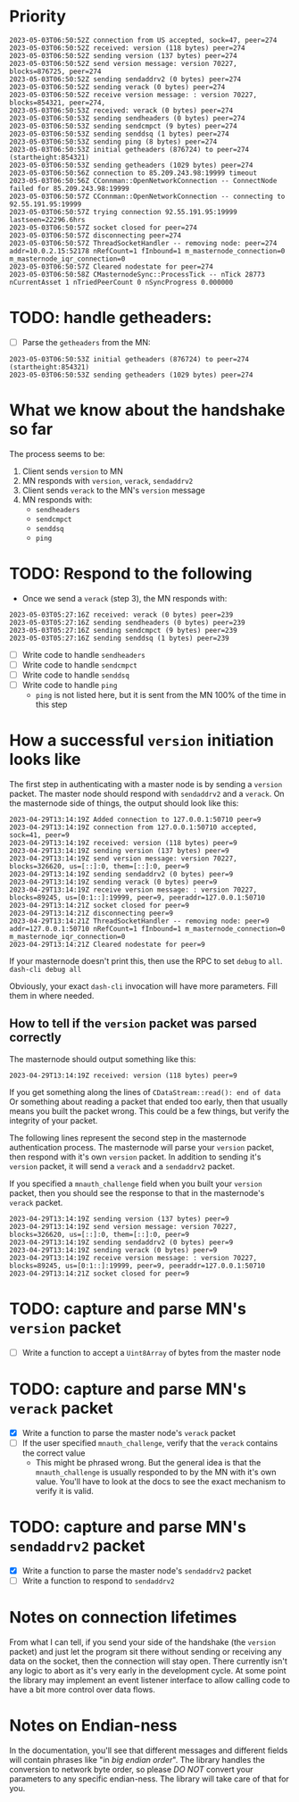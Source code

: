 # Priority
```
2023-05-03T06:50:52Z connection from US accepted, sock=47, peer=274
2023-05-03T06:50:52Z received: version (118 bytes) peer=274
2023-05-03T06:50:52Z sending version (137 bytes) peer=274
2023-05-03T06:50:52Z send version message: version 70227, blocks=876725, peer=274
2023-05-03T06:50:52Z sending sendaddrv2 (0 bytes) peer=274
2023-05-03T06:50:52Z sending verack (0 bytes) peer=274
2023-05-03T06:50:52Z receive version message: : version 70227, blocks=854321, peer=274, 
2023-05-03T06:50:53Z received: verack (0 bytes) peer=274
2023-05-03T06:50:53Z sending sendheaders (0 bytes) peer=274
2023-05-03T06:50:53Z sending sendcmpct (9 bytes) peer=274
2023-05-03T06:50:53Z sending senddsq (1 bytes) peer=274
2023-05-03T06:50:53Z sending ping (8 bytes) peer=274
2023-05-03T06:50:53Z initial getheaders (876724) to peer=274 (startheight:854321)
2023-05-03T06:50:53Z sending getheaders (1029 bytes) peer=274
2023-05-03T06:50:56Z connection to 85.209.243.98:19999 timeout
2023-05-03T06:50:56Z CConnman::OpenNetworkConnection -- ConnectNode failed for 85.209.243.98:19999
2023-05-03T06:50:57Z CConnman::OpenNetworkConnection -- connecting to 92.55.191.95:19999
2023-05-03T06:50:57Z trying connection 92.55.191.95:19999 lastseen=22296.6hrs
2023-05-03T06:50:57Z socket closed for peer=274
2023-05-03T06:50:57Z disconnecting peer=274
2023-05-03T06:50:57Z ThreadSocketHandler -- removing node: peer=274 addr=10.0.2.15:52178 nRefCount=1 fInbound=1 m_masternode_connection=0 m_masternode_iqr_connection=0
2023-05-03T06:50:57Z Cleared nodestate for peer=274
2023-05-03T06:50:58Z CMasternodeSync::ProcessTick -- nTick 28773 nCurrentAsset 1 nTriedPeerCount 0 nSyncProgress 0.000000
```

# TODO: handle getheaders:
- [ ] Parse the `getheaders` from the MN:
```
2023-05-03T06:50:53Z initial getheaders (876724) to peer=274 (startheight:854321)
2023-05-03T06:50:53Z sending getheaders (1029 bytes) peer=274
```


# What we know about the handshake so far
The process seems to be:

1. Client sends `version` to MN
2. MN responds with `version`, `verack`, `sendaddrv2`
3. Client sends `verack` to the MN's `version` message
4. MN responds with:
	- `sendheaders`
	- `sendcmpct`
	- `senddsq`
	- `ping`

# TODO: Respond to the following
- Once we send a `verack` (step 3), the MN responds with:
```
2023-05-03T05:27:16Z received: verack (0 bytes) peer=239
2023-05-03T05:27:16Z sending sendheaders (0 bytes) peer=239
2023-05-03T05:27:16Z sending sendcmpct (9 bytes) peer=239
2023-05-03T05:27:16Z sending senddsq (1 bytes) peer=239
```
- [ ] Write code to handle `sendheaders`
- [ ] Write code to handle `sendcmpct`
- [ ] Write code to handle `senddsq`
- [ ] Write code to handle `ping`
	- `ping` is not listed here, but it is sent from the MN 100% of the time in this step



# How a successful `version` initiation looks like
The first step in authenticating with a master node is by sending a `version` packet.
The master node should respond with `sendaddrv2` and a `verack`.
On the masternode side of things, the output should look like this:

```
2023-04-29T13:14:19Z Added connection to 127.0.0.1:50710 peer=9
2023-04-29T13:14:19Z connection from 127.0.0.1:50710 accepted, sock=41, peer=9
2023-04-29T13:14:19Z received: version (118 bytes) peer=9
2023-04-29T13:14:19Z sending version (137 bytes) peer=9
2023-04-29T13:14:19Z send version message: version 70227, blocks=326620, us=[::]:0, them=[::]:0, peer=9
2023-04-29T13:14:19Z sending sendaddrv2 (0 bytes) peer=9
2023-04-29T13:14:19Z sending verack (0 bytes) peer=9
2023-04-29T13:14:19Z receive version message: : version 70227, blocks=89245, us=[0:1::]:19999, peer=9, peeraddr=127.0.0.1:50710
2023-04-29T13:14:21Z socket closed for peer=9
2023-04-29T13:14:21Z disconnecting peer=9
2023-04-29T13:14:21Z ThreadSocketHandler -- removing node: peer=9 addr=127.0.0.1:50710 nRefCount=1 fInbound=1 m_masternode_connection=0 m_masternode_iqr_connection=0
2023-04-29T13:14:21Z Cleared nodestate for peer=9
```

If your masternode doesn't print this, then use the RPC to set `debug` to `all`.
`dash-cli debug all`

Obviously, your exact `dash-cli` invocation will have more parameters. Fill them in where needed.


## How to tell if the `version` packet was parsed correctly

The masternode should output something like this:
```
2023-04-29T13:14:19Z received: version (118 bytes) peer=9
```

If you get something along the lines of `CDataStream::read(): end of data`
Or something about reading a packet that ended too early, then
that usually means you built the packet wrong. This could be a few things,
but verify the integrity of your packet.

The following lines represent the second step in the masternode authentication
process. The masternode will parse your `version` packet, then respond with it's
own `version` packet. In addition to sending it's `version` packet, it will send
a `verack` and a `sendaddrv2` packet.

If you specified a `mnauth_challenge` field when you built your `version` packet,
then you should see the response to that in the masternode's `verack` packet.
```
2023-04-29T13:14:19Z sending version (137 bytes) peer=9
2023-04-29T13:14:19Z send version message: version 70227, blocks=326620, us=[::]:0, them=[::]:0, peer=9
2023-04-29T13:14:19Z sending sendaddrv2 (0 bytes) peer=9
2023-04-29T13:14:19Z sending verack (0 bytes) peer=9
2023-04-29T13:14:19Z receive version message: : version 70227, blocks=89245, us=[0:1::]:19999, peer=9, peeraddr=127.0.0.1:50710
2023-04-29T13:14:21Z socket closed for peer=9
```

# TODO: capture and parse MN's `version` packet
- [ ] Write a function to accept a `Uint8Array` of bytes from the master node

# TODO: capture and parse MN's `verack` packet
- [x] Write a function to parse the master node's `verack` packet
- [ ] If the user specified `mnauth_challenge`, verify that the `verack` contains the correct value
	- This might be phrased wrong. But the general idea is that the `mnauth_challenge` is usually responded to by the MN with it's own value. You'll have to look at the docs to see the exact mechanism to verify it is valid.

# TODO: capture and parse MN's `sendaddrv2` packet
- [x] Write a function to parse the master node's `sendaddrv2` packet
- [ ] Write a function to respond to `sendaddrv2`

# Notes on connection lifetimes
From what I can tell, if you send your side of the handshake (the `version` packet) and just let the program sit there without sending or receiving any data on the socket, then the connection will stay open. There currently isn't any logic to abort as it's very early in the development cycle. At some point the library may implement an event listener interface to allow calling code to have a bit more control over data flows.

# Notes on Endian-ness
In the documentation, you'll see that different messages and different fields will contain phrases like "in *big endian order*". The library handles the conversion to network byte order, so please _DO NOT_ convert your parameters to any specific endian-ness. The library will take care of that for you.

